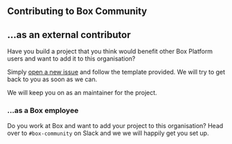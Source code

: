 ## Contributing to Box Community

## ...as an external contributor

Have you build a project that you think would benefit other Box Platform users and want to add it to this organisation? 

Simply [open a new issue](https://github.com/workbetta/community-guidelines/issues/new) and follow the template provided. We will try to get back to you as soon as we can.

We will keep you on as an maintainer for the project.

### ...as a Box employee

Do you work at Box and want to add your project to this organisation? Head over to `#box-community` on Slack and we we will happily get you set up.